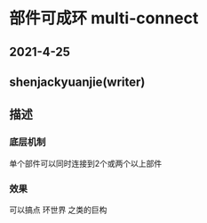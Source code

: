 # 部件可成环 multi-connect

## 2021-4-25

## shenjackyuanjie(writer)

## 描述

### 底层机制

单个部件可以同时连接到2个或两个以上部件

### 效果

可以搞点 环世界 之类的巨构

